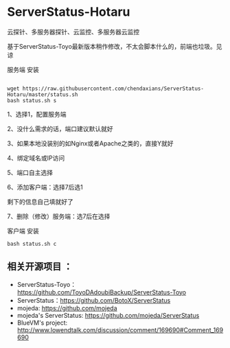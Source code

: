 # ServerStatus-Hotaru
云探针、多服务器探针、云监控、多服务器云监控

基于ServerStatus-Toyo最新版本稍作修改，不太会脚本什么的，前端也垃圾。见谅

服务端
安装

```

wget https://raw.githubusercontent.com/chendaxians/ServerStatus-Hotaru/master/status.sh
bash status.sh s

```

1、选择1，配置服务端

2、没什么需求的话，端口建议默认就好

3、如果本地没装别的如Nginx或者Apache之类的，直接Y就好

4、绑定域名或IP访问

5、端口自主选择

6、添加客户端：选择7后选1

剩下的信息自己填就好了

7、删除（修改）服务端：选7后在选择

客户端
安装
```
bash status.sh c
```
## 相关开源项目 ： 
* ServerStatus-Toyo：https://github.com/ToyoDAdoubiBackup/ServerStatus-Toyo
* ServerStatus：https://github.com/BotoX/ServerStatus
* mojeda: https://github.com/mojeda 
* mojeda's ServerStatus: https://github.com/mojeda/ServerStatus
* BlueVM's project: http://www.lowendtalk.com/discussion/comment/169690#Comment_169690
